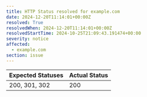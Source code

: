 ```yaml
---
title: HTTP Status resolved for example.com
date: 2024-12-20T11:14:01+00:00Z
resolved: True
resolvedWhen: 2024-12-20T11:14:01+00:00Z
resolvedStartTime: 2024-10-25T21:09:43.191474+00:00
severity: notice
affected:
  - example.com
section: issue
---
```


| Expected Statuses | Actual Status  |
|-------------------|----------------|
| 200, 301, 302 | 200 |
